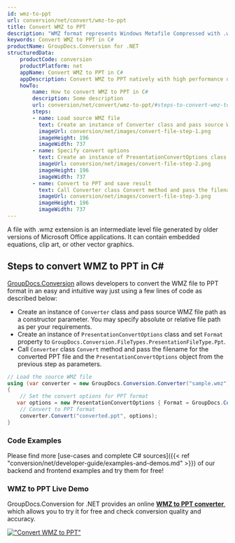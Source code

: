 ```yaml
---
id: wmz-to-ppt
url: conversion/net/convert/wmz-to-ppt
title: Convert WMZ to PPT
description: "WMZ format represents Windows Metafile Compressed with .wmz extension. Learn how to convert WMZ to PPT file programmatically in C# language using GroupDocs.Conversion for .NET library."
keywords: Convert WMZ to PPT in C#
productName: GroupDocs.Conversion for .NET
structuredData:
    productCode: conversion
    productPlatform: net
    appName: Convert WMZ to PPT in C#
    appDescription: Convert WMZ to PPT natively with high performance using C# language and server side GroupDocs.Conversion for .NET APIs, without the use of any software like Microsoft or Open Office.
    howTo:
        name: How to convert WMZ to PPT in C# 
        description: Some description
        url: conversion/net/convert/wmz-to-ppt/#steps-to-convert-wmz-to-ppt-in-c
        steps:
        - name: Load source WMZ file 
          text: Create an instance of Converter class and pass source WMZ file path as a constructor parameter. You may specify absolute or relative file path as per your requirements. 
          imageUrl: conversion/net/images/convert-file-step-1.png
          imageHeight: 196
          imageWidth: 737
        - name: Specify convert options 
          text: Create an instance of PresentationConvertOptions class.
          imageUrl: conversion/net/images/convert-file-step-2.png
          imageHeight: 196
          imageWidth: 737
        - name: Convert to PPT and save result 
          text: Call Converter class Convert method and pass the filename for the converted HTML file and the PresentationConvertOptions object from the previous step as parameters.
          imageUrl: conversion/net/images/convert-file-step-3.png
          imageHeight: 196
          imageWidth: 737
---
```


A file with .wmz extension is an intermediate level file generated by older versions of Microsoft Office applications. It can contain embedded equations, clip art, or other vector graphics.

## Steps to convert WMZ to PPT in C#

[GroupDocs.Conversion](https://products.groupdocs.com/conversion/net) allows developers to convert the WMZ file to PPT format in an easy and intuitive way just using a few lines of code as described below:

* Create an instance of `Converter` class and pass source WMZ file path as a constructor parameter. You may specify absolute or relative file path as per your requirements. 
* Create an instance of `PresentationConvertOptions` class and set `Format` property to `GroupDocs.Conversion.FileTypes.PresentationFileType.Ppt`.
* Call `Converter` class `Convert` method and pass the filename for the converted PPT file and the `PresentationConvertOptions` object from the previous step as parameters.

```csharp
// Load the source WMZ file
using (var converter = new GroupDocs.Conversion.Converter("sample.wmz"))
{
    // Set the convert options for PPT format
   var options = new PresentationConvertOptions { Format = GroupDocs.Conversion.FileTypes.PresentationFileType.Ppt };
    // Convert to PPT format
    converter.Convert("converted.ppt", options);
}
```

### Code Examples

Please find more [use-cases and complete C# sources]({{< ref "conversion/net/developer-guide/examples-and-demos.md" >}}) of our backend and frontend examples and try them for free!

### WMZ to PPT Live Demo

GroupDocs.Conversion for .NET provides an online [**WMZ to PPT converter**](https://products.groupdocs.app/conversion/wmz-to-ppt), which allows you to try it for free and check conversion quality and accuracy.

[!["Convert WMZ to PPT"](conversion/net/images/convert-to-ppt/convert-wmz-to-ppt.png)](https://products.groupdocs.app/conversion/wmz-to-ppt)